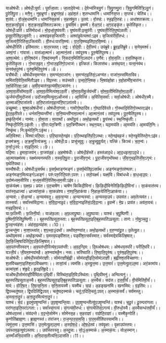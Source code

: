 

  
याओष॑धी:। ओष॑धी॒:पूर्वा॑:। पूर्वा॑जा॒ता:। जा॒तादे॒वेभ्य॑:। दे॒वेभ्य॑स्त्रियु॒गं। त्रि॒यु॒गम्पु॒रा। त्रि॒यु॒गमिति॑त्रि॒ऽयु॒गं। पु॒रेति॑पु॒रा।। मनै॒नु। नुब॒भ्रूणां॑। ब॒भ्रूणा॑म॒हं। अ॒हंश॒तं। श॒तन्धामा॑नि। धामा॑निस॒प्त। स॒प्तच॑। चेति॑च।।  
श॒तंव॑:। वो॒अं॒ब॒धामा॑नि। धामा॑निस॒हस्रं॑। स॒हस्र॑मु॒त। उ॒तव॑:। वो॒रुह॑:। रुह॒इति॒रुह॑:।। अधा॑शतक्रत्व:। श॒त॒क्र॒त्वो॒यू॒यं। श॒त॒क्र॒त्व॒इति॑शतऽक्रत्व:। यू॒यमि॒मं। इ॒मम्मे॑। मे॒अ॒ग॒दं। अ॒ग॒दङ्कृ॑त। कृ॒तेति॑कृत।।  
ओष॑धी॒:प्रति॑। प्रति॑मोदध्वं। मो॒द॒ध्वं॒पुष्प॑वती:। पुष्प॑वती:प्र॒सूव॑री:। पुष्प॑वती॒रिति॒पुष्प॑ऽवती:। प्र॒सूव॒रीति॑प्र॒ऽसूव॑री:।। अश्वा॑इवस॒जित्व॑री:। अश्वा॑इ॒वेत्यश्वा॑:ऽइव। स॒जित्व॑रीर्वी॒रुध॑:। स॒जित्व॑री॒रिति॑स॒ऽजित्व॑री:। वी॒रुध॑:पारयि॒ष्ण्व॑:। पा॒र॒यि॒ष्ण्वइति॑पा॒र॒यि॒ष्ण्व॑:।।  
ओष॑धी॒रिति॑। इति॑मातर:। मा॒त॒रस्तत्। तद्व॑:। वो॒दे॒वी॒:। दे॒वी॒रुप॑। उप॑ब्रुवे। ब्रु॒व॒इति॑ब्रुवे।। स॒नेय॒मश्वं॑। अश्वं॒गां। गांवास॑:। वास॑आ॒त्मानं॑। आ॒त्मानं॒तव॑। तव॑पूरुष। पु॒रु॒षेति॑पुरुष।।  
अ॒श्व॒त्थेव॑:। वो॒नि॒षद॑नं। नि॒षद॑नम्प॒र्णॆ। नि॒सद॑न॒मिति॑नि॒ऽसद॑नं। प॒र्णेव॑:। वो॒व॒स॒ति:। व॒स॒तिष्कृ॒ता। कृ॒तेति॑कृ॒ता।। गो॒भाज॒इत्। गो॒भाज॒इति॑गो॒ऽभाज॑:। इत्किल॑। किलास॑थ। अस॑थ॒यत्। यत्स॒नव॑थ। स॒नव॑थ॒पूरु॑षं। पुरु॑ष॒मिति॒पुरु॑षं।।8।।  
यत्रौष॑धी:। ओष॑धीस्स॒मग्म॑त। स॒मग्म॑त॒राजा॑न:। स॒मग्म॑त॒इति॑सं॒ऽअग्म॑त। राजा॑न॒स्समि॑ताविव। समि॑तावि॒वेति॒समि॑तौऽइव।। विप्र॒स्स:। सउ॑च्यते। उ॒च्य॒ते॒भि॒षक्। भि॒षग्र॑क्षो॒हा। र॒क्षो॒हामी॑व॒चात॑न:। र॒क्षो॒हेति॑र॒क्ष॒:ऽहा। अ॒मी॒व॒चात॑न॒इत्य॑मी॒व॒ऽचात॑न:।।  
अ॒श्वा॒व॒तींसो॑माव॒तीं। अ॒श्व॒व॒तीमित्य॑श्व॒ऽव॒तीं। सो॒मा॒व॒तीमू॒र्जय॑न्तीं। सो॒म॒व॒तीमिति॑सो॒म॒ऽव॒तीं। ऊ॒र्जय॑न्ती॒मुदो॑जसं। उदो॑जस॒मित्युत्ऽओ॑जसं।। आ॒वित्सि॑। अ॒वित्सि॒सर्वा॑:। सर्वा॒ओष॑धी:। ओष॑धीर॒स्मै। अ॒स्माअ॑रि॒ष्टता॑तये। अ॒रि॒ष्टता॑तय॒इत्य॑रि॒ष्टऽता॑तये।।  
उच्छुष्मा॑:। शुष्मा॒ओष॑धीनां। ओष॑धीनां॒गाव॑:। गावो॑गो॒ष्ठादि॑व। गो॒ष्ठादि॑वेरते। गो॒स्थादि॒वेति॑गो॒स्थात्ऽइ॑व। ई॒र॒त॒इती॑रते।। धनं॑सनि॒ष्यन्ती॑नां। स॒नि॒ष्यन्ती॑नामा॒त्मानं॑। आ॒त्मानं॒तव॑। तव॑पूरुष। पु॒रु॒षेति॑पुरुष।।  
इष्कृ॑ति॒र्नाम॑। नाम॑व:। वो॒मा॒ता। मा॒ताथो॑। अथो॑यू॒यं। अथो॒इत्यथो॑। यू॒यंस्थ॑। स्थ॒निष्कृ॑ती:। निष्कृ॑ती॒रिनि॒:ऽकृ॑ती:।। सी॒रा:प॑त॒त्रिणी॑:। प॒त॒त्रिणी॑स्थन। स्थ॒न॒यत्। यदा॒मय॑ति। आ॒मय॑ति। आ॒मय॑ति॒नि:। निष्कृ॑थ। नि:कृ॒थेति॒नि:ऽकृ॑थ।।  
अति॒विश्वा॑:। विश्वा॑:परि॒ष्ठा:। प॒रि॒ष्ठास्ते॒नइ॑व। प॒रि॒स्थाइति॑प॒रि॒ऽस्था:। स्ते॒नइ॑वव्र॒जं। स्ते॒नइ॒वेति॑स्ते॒न:ऽइ॑व। व्र॒जम॑क्रमु:। अ॒क्र॒मुरित्य॑क्रमु:।। ओष॑धी॒:प्र। प्राचु॑च्युवु:। अ॒चु॒च्यु॒वु॒र्यत्। यत्किं। किञ्च॑। च॒त॒न्व॑:। त॒न्वो॒३॒॑रप॑:। रप॒इति॒रप॑:।।9।।  
यदि॒मा:। इ॒मावा॒जय॑न्। वा॒जय॑न्न॒हं। अ॒हमोष॑धी:। ओष॑धी॒र्हस्ते॑। हस्त॑आद॒धे। आ॒द॒धइत्या॒ऽद॒धे।। आ॒त्मायक्ष्म॑स्य। यक्ष्म॑स्यनस्यति। न॒स्य॒ति॒पु॒रा। पु॒राजी॑व॒गृभ॑:। पु॒रा॒जीवगृभो॑यथा। जी॒व॒गृभ॒इति॑जी॒व॒ऽगृभ॑:। य॒थेति॑यथा।।  
यस्यौष॑धी:। ओष॑धी:प्र॒सर्प॑थ। प्र॒सर्प॒थाङ्ग॑मङ्गं। प्र॒सर्प॒थेति॑प्र॒ऽसर्प॑थ। अङ्ग॑मङ्गं॒परु॑ष्परु:। अङ्ग॑मङ्ग॒मित्यङ्गं॑ऽअङ्गं। परु॑:परु॒रिति॒परु॑:ऽपरु:।। ततो॒यक्ष्मं॑। यक्ष्मं॒वि। विबा॑धध्वे। बा॒ध॒ध्व॒उ॒ग्र:। उ॒ग्रोम॑ध्यम॒सीरि॑व। म॒ध्य॒म॒सीरि॒वेति॑म॒ध्य॒म॒सी:ऽइ॑व।।  
सा॒कंय॑क्ष्म। य॒क्ष्म॒प्र। प्रप॑त। प॒त॒चाषे॑ण। चाषे॑ण किकिदी॒विना॑। कि॒कि॒दी॒विनेति॑कि॒कि॒दी॒विना॑।। सा॒कंवात॑स्य। वात॑स्य॒ध्राज्या॑। ध्राज्या॑सा॒कं। सा॒कन्न॑श्य। न॒श्य॒नि॒हाक॑या। नि॒हाक॒येति॑नि॒ऽहाक॑या।।  
अ॒न्याव॑:। वो॒अ॒न्यां। अ॒न्याम॑वतु। अ॒व॒त्व॒न्या। अ॒न्यान्यस्या॑:। अ॒न्यस्या॒उप॑। उपाव॑त। अव॒तेत्यव॑त।। तास्सर्वा॑:। सर्वा॑स्संविदा॒ना:। सं॒वि॒दा॒नाइ॒दं। सं॒वि॒दा॒नाइति॑सं॒ऽवि॒दा॒ना:। इ॒दम्मे॑। मे॒प्र। प्राव॑त। अव॑ता॒वच॑:। वच॒इति॒वच॑:।।  
या:फ॒लिनी॑:। फ॒लिनी॒र्या:। याअ॑फ॒ला:। अ॒फ॒लापु॒ष्पा:। अ॒पु॒ष्पाया:। याश्च॑। च॒पु॒ष्पिणी॑:। पु॒ष्पिणी॒रिति॑पु॒ष्पिणी॑:।। बृह॒स्पति॑प्रसूता॒स्ता:। बृह॒स्पति॑प्रसूता॒इति॒बृह॒स्पति॑ऽप्रसूता:। तान॑:। नो॒मु॒ञ्च॒तु॒। मु॒ञ्च॒न्त्वंह॑स:। अंह॑स॒इत्यंह॑स:।।10।।  
मु॒ञ्चन्तु॑मा। मा॒श॒पथ्या॑त्। श॒प॒थ्या॒३॒॑दथो॑। अथो॑वरु॒ण्या॑त्। अथो॒इत्यथो॑। व॒रु॒ण्या॑दु॒त। उ॒तेत्यु॒त।। अथो॑य॒मस्य॑। अथो॒इत्यथो॑। य॒मस्य॒पड्वी॑शात्। पड्वी॑शा॒त्सर्व॑स्मात्। सर्व॑स्माद्देवकिल्बि॒षात्। दे॒व॒कि॒ल्बि॒षादिति॑दे॒व॒ऽकि॒ल्बि॒षात्।।  
अ॒व॒पत॑न्तीरवदन्। अ॒व॒पत॑न्ती॒रित्य॑व॒ऽपत॑न्ती:। अ॒व॒द॒न्दि॒व:। दि॒वओष॑धय:। ओष॑धय॒स्परि॑। परीति॒परि॑।। यञ्जी॒वं। जी॒वम॒श्नवा॑महै। अ॒श्नवा॑महै॒न। नस:। सरि॑ष्याति। रि॒ष्या॒ति॒पूरु॑ष:। पुरु॑ष॒इति॒पुरु॑ष:।।  
याओष॑धी:। ओष॑धी॒स्सोम॑राज्ञी:। सोम॑राज्ञीर्ब॒ह्वी। सोम॑राज्ञी॒इति॒सोम॑ऽराज्ञी। ब॒ह्वीश्श॒तवि॑चक्षणा:। श॒तवि॑चक्षणा॒इति॑श॒तऽवि॑चक्षणा:।। तासां॒त्वं। त्वम॑सि। अ॒स्यु॒त्त॒मा। उ॒त्त॒मारं॑। उ॒त्त॒मेत्यु॒त्ऽत॒मा। अरं॒कामा॑य। कामा॑य॒शं। शंहृ॒दे। हृ॒दइति॑हृ॒दे।।  
याओ॑षधी॒सोम॑राज्ञी॒र्विष्ठि॑ता:पृथि॒वीं। विस्थि॑ता॒इति॒विऽस्थि॑ता:। पृ॒थि॒वीमनु॑। अन्वित्यनु॑।। बृह॒स्पति॑प्रसूताअ॒स्यै। बृह॒स्पति॑प्रसूता॒इति॒बृह॒स्पति॑ऽप्रसूता:। अ॒स्यैसं। सद॑त्त। द॒त्त॒वी॒र्यं॑। वी॒र्यमिति॑वी॒र्यं॑।।  
माव॑:। वो॒रि॒ष॒त्। रि॒ष॒त्स॒नि॒ता। स॒नि॒तायस्मै॑। यस्मै॑च। चा॒हं। अ॒हङ्खना॑मि। खना॑मिव:। व॒इति॑व:।। द्वि॒पच्चतु॑ष्पत्। द्वि॒पदिति॑द्वि॒ऽपत्। चतु॑ष्पद॒स्माकं॑। चतु॑:प॒दिति॒चतु॑:ऽपत्। अ॒स्माकं॒सर्वं॑। सर्व॑मस्तु। अ॒स्त्व॒ना॒तु॒रं। अ॒ना॒तु॒रमित्य॑ना॒तु॒रं।।  
याश्च॑। चे॒दं। इ॒दमु॑पशृ॒ण्वन्ति॑। उ॒प॒शृण्वन्ति॒या:। उ॒प॒शृ॒ण्वन्तीत्यु॑प॒ऽशृ॒ण्वन्ति॑। याश्च॑। च॒दू॒रं। दू॒रम्परा॑गता:। परा॑गता॒इति॒परा॑ऽगता:।। सर्वा॑स्सं॒गत्य॑। सं॒गत्य॑वी॒रुध॑:। सं॒गत्येति॑सं॒ऽगत्य॑। वी॒रुधो॒स्यै। अ॒स्यैसन्ध॑त्तवी॒र्यं॑।।  
ओष॑धय॒स्सं। संव॑दन्ते। व॒द॒न्ते॒सोमे॑न। सोमे॑नस॒ह। स॒हराज्ञा॑। राज्ञेति॒राज्ञा॑।। यस्मै॑कृ॒णोति॑। कृ॒णोति॑ब्राह्म॒ण:। ब्रा॒ह्म॒णस्तं। तंरा॑जन्। रा॒ज॒न्पा॒र॒या॒म॒सि॒। पा॒र॒म॒सीति॑पारयामसि।।  
त्वमु॑त्त॒मा। उ॒त्त॒मासि॑। उ॒त्त॒मेत्यु॒त्ऽत॒मा। अ॒स्यो॒ष॒धे॒। ओ॒ष॒धे॒तव॑। तव॑वृ॒क्षा:। वृ॒क्षाउप॑स्तय:। उप॑स्तय॒इत्युप॑ऽस्तय:।। उप॑स्तिरस्तु। अ॒स्तु॒स:। सो॒३॒॑अ॒स्माकं॑। अ॒स्माकं॒य:। योअ॒स्मान्। अ॒स्माँअ॑भि॒दास॑ति। अ॒भि॒दास॒तीत्य॑भि॒ऽदास॑ति।।11।।  
